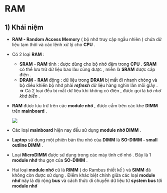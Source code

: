 # RAM
## **1) Khái niệm**
- **RAM - Random Access Memory** ( bộ nhớ truy cập ngẫu nhiên ) chứa dữ liệu tạm thời và các lệnh xử lý cho **CPU** .
- Có 2 loại **RAM** :
    - **SRAM** - **RAM** tĩnh : được dùng cho bộ nhớ đệm trong **CPU** . **SRAM** có thể lưu trữ dữ liệu bao lâu cũng được , miễn là **SRAM** được cấp điện .
    - **DRAM** - **RAM** động : dữ liệu trong **DRAM** bị mất đi nhanh chóng và bộ điều khiển bộ nhớ phải ***refresh*** dữ liệu hàng nghìn lần mỗi giây . <br>=> Cả 2 loại đều bị mất dữ liệu khi không có điện , được gọi là *bộ nhớ khả biến* .
- **RAM** được lưu trữ trên các **module nhớ** , được cắm trên các khe **DIMM** trên **mainboard** .

    <img src=https://i.imgur.com/uKyll2j.jpg>

- Các loại **mainboard** hiện nay đều sử dụng **module nhớ DIMM** .
- **Laptop** sử dụng một phiên bản thu nhỏ của **DIMM** là **SO-DIMM - small outline DIMM** .
- Loại **MicroDIMM** được sử dụng trong các máy tính cỡ nhỏ . Đây là 1 **module nhớ** thu gọn của **SO-DIMM** .
- Hai loại **module nhớ** cũ là **RIMM** ( do Rambus thiết kế ) và **SIMM** đã không còn được sử dụng . Điểm khác biệt chính giữa các loại **module nhớ** này là độ rộng **bus** và cách thức di chuyển dữ liệu từ **system bus** tới **module nhớ**

